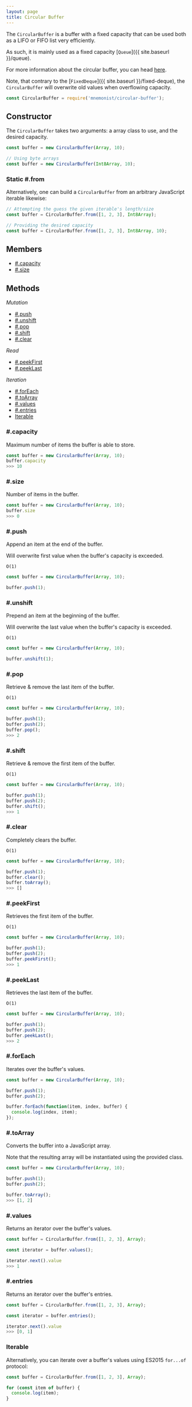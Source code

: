 ```yaml
---
layout: page
title: Circular Buffer
---
```


The `CircularBuffer` is a buffer with a fixed capacity that can be used both as a LIFO or FIFO list very efficiently.

As such, it is mainly used as a fixed capacity [`Queue`]({{ site.baseurl }}/queue).

For more information about the circular buffer, you can head [here](https://en.wikipedia.org/wiki/Circular_buffer).

Note, that contrary to the [`FixedDeque`]({{ site.baseurl }}/fixed-deque), the `CircularBuffer` will overwrite old values when overflowing capacity.

```js
const CircularBuffer = require('mnemonist/circular-buffer');
```

## Constructor

The `CircularBuffer` takes two arguments: a array class to use, and the desired capacity.

```js
const buffer = new CircularBuffer(Array, 10);
```
```js
// Using byte arrays
const buffer = new CircularBuffer(Int8Array, 10);
```

### Static #.from

Alternatively, one can build a `CircularBuffer` from an arbitrary JavaScript iterable likewise:

```js
// Attempting the guess the given iterable's length/size
const buffer = CircularBuffer.from([1, 2, 3], Int8Array);
```
```js
// Providing the desired capacity
const buffer = CircularBuffer.from([1, 2, 3], Int8Array, 10);
```

## Members

* [#.capacity](#capacity)
* [#.size](#size)

## Methods

*Mutation*

* [#.push](#push)
* [#.unshift](#unshift)
* [#.pop](#pop)
* [#.shift](#shift)
* [#.clear](#clear)

*Read*

* [#.peekFirst](#peekfirst)
* [#.peekLast](#peeklast)

*Iteration*

* [#.forEach](#foreach)
* [#.toArray](#toarray)
* [#.values](#values)
* [#.entries](#entries)
* [Iterable](#iterable)

### #.capacity

Maximum number of items the buffer is able to store.

```js
const buffer = new CircularBuffer(Array, 10);
buffer.capacity
>>> 10
```

### #.size

Number of items in the buffer.

```js
const buffer = new CircularBuffer(Array, 10);
buffer.size
>>> 0
```

### #.push

Append an item at the end of the buffer.

Will overwrite first value when the buffer's capacity is exceeded.

`O(1)`

```js
const buffer = new CircularBuffer(Array, 10);

buffer.push(1);
```

### #.unshift

Prepend an item at the beginning of the buffer.

Will overwrite the last value when the buffer's capacity is exceeded.

`O(1)`

```js
const buffer = new CircularBuffer(Array, 10);

buffer.unshift(1);
```

### #.pop

Retrieve & remove the last item of the buffer.

`O(1)`

```js
const buffer = new CircularBuffer(Array, 10);

buffer.push(1);
buffer.push(2);
buffer.pop();
>>> 2
```

### #.shift

Retrieve & remove the first item of the buffer.

`O(1)`

```js
const buffer = new CircularBuffer(Array, 10);

buffer.push(1);
buffer.push(2);
buffer.shift();
>>> 1
```

### #.clear

Completely clears the buffer.

`O(1)`

```js
const buffer = new CircularBuffer(Array, 10);

buffer.push(1);
buffer.clear();
buffer.toArray();
>>> []
```

### #.peekFirst

Retrieves the first item of the buffer.

`O(1)`

```js
const buffer = new CircularBuffer(Array, 10);

buffer.push(1);
buffer.push(2);
buffer.peekFirst();
>>> 1
```

### #.peekLast

Retrieves the last item of the buffer.

`O(1)`

```js
const buffer = new CircularBuffer(Array, 10);

buffer.push(1);
buffer.push(2);
buffer.peekLast();
>>> 2
```

### #.forEach

Iterates over the buffer's values.

```js
const buffer = new CircularBuffer(Array, 10);

buffer.push(1);
buffer.push(2);

buffer.forEach(function(item, index, buffer) {
  console.log(index, item);
});
```

### #.toArray

Converts the buffer into a JavaScript array.

Note that the resulting array will be instantiated using the provided class.

```js
const buffer = new CircularBuffer(Array, 10);

buffer.push(1);
buffer.push(2);

buffer.toArray();
>>> [1, 2]
```

### #.values

Returns an iterator over the buffer's values.

```js
const buffer = CircularBuffer.from([1, 2, 3], Array);

const iterator = buffer.values();

iterator.next().value
>>> 1
```

### #.entries

Returns an iterator over the buffer's entries.

```js
const buffer = CircularBuffer.from([1, 2, 3], Array);

const iterator = buffer.entries();

iterator.next().value
>>> [0, 1]
```

### Iterable

Alternatively, you can iterate over a buffer's values using ES2015 `for...of` protocol:

```js
const buffer = CircularBuffer.from([1, 2, 3], Array);

for (const item of buffer) {
  console.log(item);
}
```
